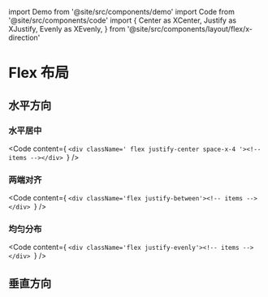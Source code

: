 import Demo from '@site/src/components/demo'
import Code from '@site/src/components/code'
import {
  Center as XCenter,
  Justify as XJustify,
  Evenly as XEvenly,
} from '@site/src/components/layout/flex/x-direction'

# Flex 布局
## 水平方向
### 水平居中
<Demo>
  <XCenter />
</Demo>

<Code content={
`<div className='
  flex justify-center
  space-x-4
'><!-- items --></div>
`}
/>

### 两端对齐
<Demo>
  <XJustify />
</Demo>

<Code content={
`<div className='flex justify-between'><!-- items --></div>
`}
/>

### 均匀分布
<Demo>
  <XEvenly />
</Demo>

<Code content={
`<div className='flex justify-evenly'><!-- items --></div>
`}
/>


## 垂直方向

